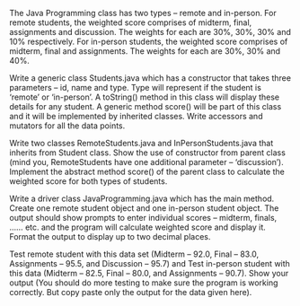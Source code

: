 The Java Programming class has two types – remote and in-person. For remote students, the weighted score comprises of midterm, final, assignments and discussion. The weights for each are 30%, 30%, 30% and 10% respectively. For in-person students, the weighted score comprises of midterm, final and assignments. The weights for each are 30%, 30% and 40%.

Write a generic class Students.java which has a constructor that takes three parameters – id, name and type. Type will represent if the student is ‘remote’ or ‘in-person’. A toString() method in this class will display these details for any student. A generic method score() will be part of this class and it will be implemented by inherited classes. Write accessors and mutators for all the data points.

Write two classes RemoteStudents.java and InPersonStudents.java that inherits from Student class. Show the use of constructor from parent class (mind you, RemoteStudents have one additional parameter – ‘discussion’). Implement the abstract method score() of the parent class to calculate the weighted score for both types of students.

Write a driver class JavaProgramming.java which has the main method. Create one remote student object and one in-person student object. The output should show prompts to enter individual scores – midterm, finals, …… etc. and the program will calculate weighted score and display it. Format the output to display up to two decimal places.

Test remote student with this data set (Midterm – 92.0, Final – 83.0, Assignments – 95.5, and Discussion – 95.7) and Test in-person student with this data (Midterm – 82.5, Final – 80.0, and Assignments – 90.7). Show your output (You should do more testing to make sure the program is working correctly. But copy paste only the output for the data given here). 

